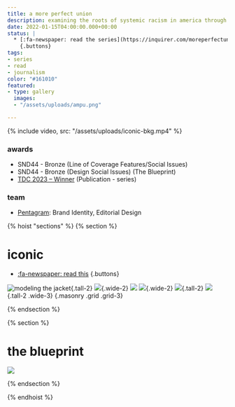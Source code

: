 ```yaml
---
title: a more perfect union
description: examining the roots of systemic racism in america through institutions founded in philadelphia.
date: 2022-01-15T04:00:00.000+00:00
status: |
  * [:fa-newspaper: read the series](https://inquirer.com/moreperfectunion)
    {.buttons}
tags:
- series
- read
- journalism
color: "#161010"
featured:
- type: gallery
  images:
  - "/assets/uploads/ampu.png"

---
```


{% include video, src: "/assets/uploads/iconic-bkg.mp4" %}

### awards
* SND44 - Bronze (Line of Coverage Features/Social Issues)
* SND44 - Bronze (Design Social Issues) (The Blueprint)
* [TDC 2023 – Winner](https://www.oneclub.org/awards/tdcawards/-award/46363/a-more-perfect-union) (Publication - series)

### team
* [Pentagram](https://www.pentagram.com/work/a-more-perfect-union): Brand Identity, Editorial Design

{% hoist "sections" %}
{% section %}
<!-- "#F7A728" -->
# iconic
* [:fa-newspaper: read this](https://inquirer.com/iconic)
{.buttons}



![modeling the jacket](/assets/uploads/iconic-1.jpg){.tall-2}
![](https://picsum.photos/id/1/600/800){.wide-2}
![](https://picsum.photos/id/54/600/800)
![](https://picsum.photos/id/25/600/800){.wide-2}
![](https://picsum.photos/id/75/600/800){.tall-2}
![](https://picsum.photos/id/43/600/800){.tall-2 .wide-3}
{.masonry .grid .grid-3}

{% endsection %}

{% section %}
<!-- "#499634" -->
# the blueprint
![](/assets/uploads/the-blueprint.png)

{% endsection %}

{% endhoist %}